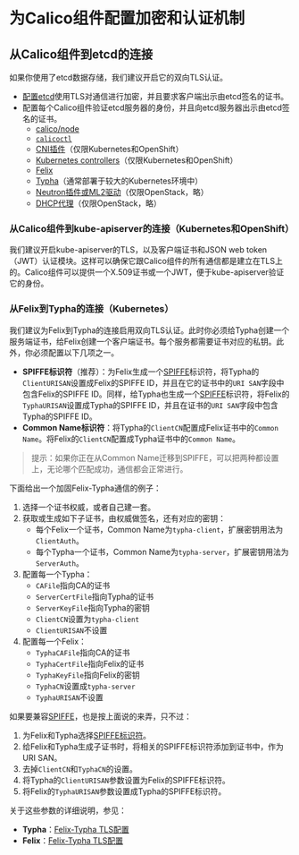 # 为Calico组件配置加密和认证机制

## 从Calico组件到etcd的连接

如果你使用了etcd数据存储，我们建议开启它的双向TLS认证。

- [配置etcd](https://etcd.io/)使用TLS对通信进行加密，并且要求客户端出示由etcd签名的证书。
- 配置每个Calico组件验证etcd服务器的身份，并且向etcd服务器出示由etcd签名的证书。
    - [calico/node](../../06%E5%8F%82%E8%80%83/06calico-node.md)
    - [`calicoctl`](../../05%E8%BF%90%E7%BB%B4/02calicoctl/02%E9%85%8D%E7%BD%AEcalicoctl/02%E9%85%8D%E7%BD%AEcalicoctl%E8%BF%9E%E6%8E%A5%E5%88%B0etcd%E6%95%B0%E6%8D%AE%E5%AD%98%E5%82%A8.md)
    - [CNI插件](../../06%E5%8F%82%E8%80%83/10Calico%20CNI%E6%8F%92%E4%BB%B6.md#etcd的位置)（仅限Kubernetes和OpenShift）
    - [Kubernetes controllers](../../06%E5%8F%82%E8%80%83/11Calico%E7%9A%84Kubernets%E6%8E%A7%E5%88%B6%E5%99%A8/01%E9%85%8D%E7%BD%AE.md#配置数据存储的访问)（仅限Kubernetes和OpenShift）
    - [Felix](../../06%E5%8F%82%E8%80%83/07Felix/01%E9%85%8D%E7%BD%AE.md#etcd数据存储配置)
    - [Typha](../../06%E5%8F%82%E8%80%83/08Typha/02%E9%85%8D%E7%BD%AE.md#etcd数据存储配置)（通常部署于较大的Kubernetes环境中）
    - [Neutron插件或ML2驱动]()（仅限OpenStack，略）
    - [DHCP代理]()（仅限OpenStack，略）

### 从Calico组件到kube-apiserver的连接（Kubernetes和OpenShift）

我们建议开启kube-apiserver的TLS，以及客户端证书和JSON web token（JWT）认证模块。这样可以确保它跟Calico组件的所有通信都是建立在TLS上的。Calico组件可以提供一个X.509证书或一个JWT，便于kube-apiserver验证它的身份。

### 从Felix到Typha的连接（Kubernetes）

我们建议为Felix到Typha的连接启用双向TLS认证。此时你必须给Typha创建一个服务端证书，给Felix创建一个客户端证书。每个服务都需要证书对应的私钥。此外，你必须配置以下几项之一。

- **SPIFFE标识符**（推荐）：为Felix生成一个[SPIFFE](https://github.com/spiffe/spiffe)标识符，将Typha的`ClientURISAN`设置成Felix的SPIFFE ID，并且在它的证书中的`URI SAN`字段中包含Felix的SPIFFE ID。同样，给Typha也生成一个[SPIFFE](https://github.com/spiffe/spiffe)标识符，将Felix的`TyphaURISAN`设置成Typha的SPIFFE ID，并且在证书的`URI SAN`字段中包含Typha的SPIFFE ID。
- **Common Name标识符**：将Typha的`ClientCN`配置成Felix证书中的`Common Name`。将Felix的`ClientCN`配置成Typha证书中的`Common Name`。

> 提示：如果你正在从Common Name迁移到SPIFFE，可以把两种都设置上，无论哪个匹配成功，通信都会正常进行。

下面给出一个加固Felix-Typha通信的例子：

1. 选择一个证书权威，或者自己建一套。
2. 获取或生成如下子证书，由权威做签名，还有对应的密钥：
    - 每个Felix一个证书，Common Name为`typha-client`，扩展密钥用法为`ClientAuth`。
    - 每个Typha一个证书，Common Name为`typha-server`，扩展密钥用法为`ServerAuth`。
3. 配置每一个Typha：
    - `CAFile`指向CA的证书
    - `ServerCertFile`指向Typha的证书
    - `ServerKeyFile`指向Typha的密钥
    - `ClientCN`设置为`typha-client`
    - `ClientURISAN`不设置
4. 配置每一个Felix：
    - `TyphaCAFile`指向CA的证书
    - `TyphaCertFile`指向Felix的证书
    - `TyphaKeyFile`指向Felix的密钥
    - `TyphaCN`设置成`typha-server`
    - `TyphaURISAN`不设置

如果要兼容[SPIFFE](https://github.com/spiffe/spiffe)，也是按上面说的来弄，只不过：

1. 为Felix和Typha选择[SPIFFE标识符](https://github.com/spiffe/spiffe/blob/main/standards/SPIFFE-ID.md#2-spiffe-identity)。
2. 给Felix和Typha生成子证书时，将相关的SPIFFE标识符添加到证书中，作为URI SAN。
3. 去掉`ClientCN`和`TyphaCN`的设置。
4. 将Typha的`ClientURISAN`参数设置为Felix的SPIFFE标识符。
5. 将Felix的`TyphaURISAN`参数设置成Typha的SPIFFE标识符。

关于这些参数的详细说明，参见：

- **Typha**：[Felix-Typha TLS配置](../../06%E5%8F%82%E8%80%83/08Typha/02%E9%85%8D%E7%BD%AE.md#Felix-Typha%20TLS配置)
- **Felix**：[Felix-Typha TLS配置](../../06%E5%8F%82%E8%80%83/07Felix/01%E9%85%8D%E7%BD%AE.md#Felix-Typha%20TLS配置)